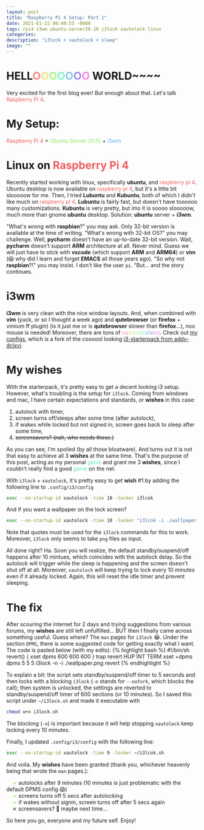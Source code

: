 ```yaml
---
layout: post
title: "Raspberry Pi 4 Setup: Part 1"
date: 2021-01-22 00:40:53 -0000
tags: rpi4 i3wm ubuntu-server20.10 i3lock xautolock linux
categories: 
description: "i3lock + xautolock + sleep"
image: ""
---
```

# HELL<span style="color:hsl(0,80%,75%)">O</span><span style="margin-left:-0em;color:hsl(51,80%,75%)">O</span><span style="margin-left:-0em;color:hsl(102,80%,75%)">O</span><span style="margin-left:-0em;color:hsl(153,80%,75%)">O</span><span style="margin-left:-0em;color:hsl(204,80%,75%)">O</span><span style="margin-left:-0em;color:hsl(255,80%,75%)">O</span><span style="margin-left:-0em;color:hsl(306,80%,75%)">O</span> WORLD~~~~

Very excited for the first blog ever! But enough about that. Let's talk <span style="color:hsl(0,80%,65%)">Raspberry Pi 4</span>.

# My Setup:
<span style="color:hsl(0,80%,65%)">Raspberry Pi 4</span> + <span style="color:hsl(102,80%,65%)">Ubuntu Server 20.10</span> +  <span style="color:hsl(204,80%,65%)">i3wm</span>
# Linux on <span style="color:hsl(0,80%,65%)">Raspberry Pi 4</span>
Recently started working with linux, specifically **ubuntu**, and <span style="color:hsl(0,80%,65%)">raspberry pi 4</span>. Ubuntu desktop is now available on <span style="color:hsl(0,80%,65%)">raspberry pi 4</span>, but it's a little bit slooooow for me. Then, I tried **Lubuntu** and **Kubuntu**, both of which I didn't like much on <span style="color:hsl(0,80%,65%)">raspberry pi 4</span>. **Lubuntu** is fairly fast, but doesn't have toooooo many customizations. **Kubuntu** is very pretty, but imo it is soooo slooooow, much more than gnome **ubuntu** desktop. Solution: **ubuntu** server + **i3wm**.

"What's wrong with **raspbian**?" you may ask. Only 32-bit version is available at the time of writing. "What's wrong with 32-bit OS?" you may challenge. Well, **pycharm** doesn't have an up-to-date 32-bit version. Wait, **pycharm** doesn't support **ARM** architecture at all. Never mind. Guess we will just have to stick with **vscode** (which support **ARM** and **ARM64**) or **vim** (&#128561; why did I learn and forget **EMACS** all those years ago). "So why not **raspbian**?!" you may insist. I don't like the user `pi`. "But... and the story continues.

# i3wm
**i3wm** is very clean with the nice window layouts. And, when combined with **vim** (yuck, or so I thought a week ago) and **qutebrowser** (or **firefox** + vimium ff plugin) (is it just me or is **qutebrowser** slower than **firefox**...), noo mouse is needed! Moreover, there are tons of <span style="color:hsl(0,80%,75%)">cu</span><span style="color:hsl(51,80%,75%)">st</span><span style="color:hsl(102,80%,75%)">om</span><span style="color:hsl(153,80%,75%)">iz</span><span style="color:hsl(204,80%,75%)">at</span><span style="color:hsl(255,80%,75%)">io</span><span style="color:hsl(306,80%,75%)">ns</span>. Check out [my configs](https://github.com/oddsun/i2-starterpack), which is a fork of the coooool looking [i3-starterpack from addy-dclxvi](https://github.com/addy-dclxvi/i3-starterpack).

# My wishes
With the starterpack, it's pretty easy to get a decent looking i3 setup. However, what's troubling is the setup for `i3lock`. Coming from windows and mac, I have certain expectations and standards, or **wishes** in this case:
1. autolock with timer,
2. screen turns off/sleeps after some time (after autolock),
3. if wakes while locked but not signed in, screen goes back to sleep after some time,
4. ~~screensavers? (nah, who needs those.)~~

As you can see, I'm spoiled (by all those bloatware). And turns out it is not that easy to achieve all 3 **wishes** at the same time. That's the purpose of this post, acting as my personal <span style="color:hsl(153,80%,65%)">genie</span> and grant me 3 **wishes**, since I couldn't really find a good <span style="color:hsl(153,80%,65%)">genie</span> on the net.

With `i3lock` + `xautolock`, it's pretty easy to get **wish** #1 by adding the following line to `.config/i3/config`

```bash
exec --no-startup-id xautolock -time 10 -locker i3lcok
```

And if you want a wallpaper on the lock screen?
```bash
exec --no-startup-id xautolock -time 10 -locker "i3lcok -i ./wallpaper.png"
```
Note that quotes must be used for the `i3lock` commands for this to work. Moreover, `i3lock` only seems to take `png` files as input.

All done right? Ha. Soon you will realize, the default standby/suspend/off happens after 10 mintues, which coincides with the autolock delay. So the autolock will trigger while the sleep is happening and the screen doesn't shut off at all. Moreover, `xautolock` will keep trying to lock every 10 minutes even if it already locked. Again, this will reset the idle timer and prevent sleeping.

# The fix
After scouring the internet for 2 days and trying suggestions from various forums, my **wishes** are still left unfulfilled... BUT then I finally came across something useful. Guess where? The `man` pages for `i3lock` &#128514;. Under the section `DPMS`, there is some suggested code for getting exactly what I want. The code is pasted below (with my edits):
{% highlight bash %}
#!/bin/sh
revert() {
  xset dpms 600 600 600
}
trap revert HUP INT TERM
xset +dpms dpms 5 5 5
i3lock -n -i ./wallpaper.png
revert
{% endhighlight %}

To explain a bit: the script sets standby/suspend/off timer to 5 seconds and then locks with a blocking `i3lock` (`-n` stands for `--nofork`, which blocks the call); then system is unlocked, the settings are reverted to standby/suspend/off timer of 600 sections (or 10 minutes). So I saved this script under `~/i3lock.sh` and made it executable with
```bash
chmod u+x i3lock.sh
```
The blocking (`-n`) is important because it will help stopping `xautolock` keep locking every 10 minutes.

Finally, I updated `.config/i3/config` with the following line:
```bash
exec --no-startup-id xautolock -time 9 -locker ~/i3lcok.sh
```
And voila. My **wishes** have been granted (thank you, whichever heavenly being that wrote the `man` pages.):

&nbsp;&nbsp;&nbsp;&nbsp;<span style="margin-left:-0em;color:hsl(102,80%,50%)">&#10003;</span> autolocks after 9 minutes (10 minutes is just problematic with the default DPMS config &#128561;)  
&nbsp;&nbsp;&nbsp;&nbsp;<span style="margin-left:-0em;color:hsl(102,80%,50%)">&#10003;</span> screens turns off 5 secs after autolocking  
&nbsp;&nbsp;&nbsp;&nbsp;<span style="margin-left:-0em;color:hsl(102,80%,50%)">&#10003;</span> if wakes without signin, screen turns off after 5 secs again  
&nbsp;&nbsp;&nbsp;&nbsp;&#10799; screensavers? &#129318; maybe next time... 

So here you go, everyone and my future self. Enjoy!
